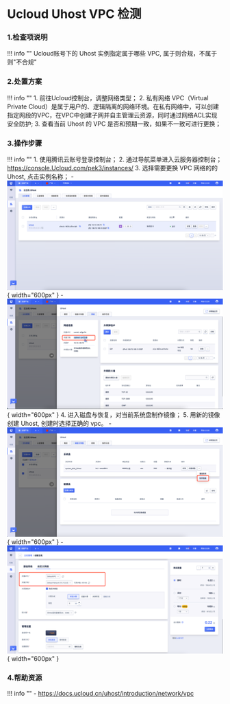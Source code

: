 # Ucloud Uhost VPC 检测

### 1.检查项说明
!!! info ""
    Ucloud账号下的 Uhost 实例指定属于哪些 VPC, 属于则合规，不属于则"不合规"

### 2.处置方案
!!! info ""
    1. 前往Ucloud控制台，调整网络类型；
    2. 私有网络 VPC（Virtual Private Cloud）是属于用户的、逻辑隔离的网络环境。在私有网络中，可以创建指定网段的VPC，在VPC中创建子网并自主管理云资源，同时通过网络ACL实现安全防护;
    3. 查看当前 Uhost 的 VPC 是否和预期一致，如果不一致可进行更换；

### 3.操作步骤
!!! info ""
    1. 使用腾讯云账号登录控制台；
    2. 通过导航菜单进入云服务器控制台；https://console.Ucloud.com/pek3/instances/
    3. 选择需要更换 VPC 网络的的 Uhost, 点击实例名称；
        - ![处置方案](../../img/suggest/ucloud/uhost-list.png){ width="600px" }
        - ![处置方案](../../img/suggest/ucloud/eip-network-type.png){ width="600px" }
    4. 进入磁盘与恢复，对当前系统盘制作镜像；
    5. 用新的镜像创建 Uhost, 创建时选择正确的 vpc。
        - ![处置方案](../../img/suggest/ucloud/uhost-clone.png){ width="600px" }
        - ![处置方案](../../img/suggest/ucloud/vhost-select-vpc.png){ width="600px" }

### 4.帮助资源
!!! info ""
    - https://docs.ucloud.cn/uhost/introduction/network/vpc

    